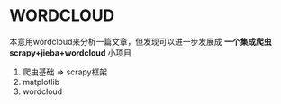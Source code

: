 # WORDCLOUD
本意用wordcloud来分析一篇文章，但发现可以进一步发展成 **一个集成爬虫scrapy+jieba+wordcloud** 小项目

1. 爬虫基础 => scrapy框架
2. matplotlib
3. wordcloud